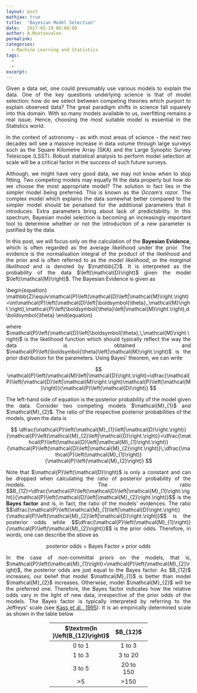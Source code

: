 ```yaml
---
layout: post
mathjax: true
title:  "Bayesian Model Selection"
date:   2017-05-20 06:00:00
author: A.Mootoovaloo
permalink:
categories:
  - Machine Learning and Statistics
tags:
  - 
  -
excerpt:
---
```

<script type="text/x-mathjax-config">
  MathJax.Hub.Config({ TeX: { extensions: ["color.js"] }});
</script>

<p align="justify">Given a data set, one could presumably use various models to explain the data. One of the key questions underlying science is that of model selection: how do we select between competing theories which purport to explain observed data? The great paradigm shifts in science fall squarely into this domain. With so many models available to us, overfitting remains a real issue. Hence, choosing the most suitable model is essential in the Statistics world.</p>

<p align="justify">In the context of astronomy - as with most areas of science - the next two decades will see a massive increase in data volume through large surveys such as the Square Kilometre Array (SKA) and the Large Synoptic Survey Telescope (LSST). Robust statistical analysis to perform model selection at scale will be a critical factor in the success of such future surveys.</p>

<p align="justify">Although, we might have very good data, we may not know when to stop fitting. Two competing models may equally fit the data properly but how do we choose the most appropriate model? The solution in fact lies in the simpler model being preferred. This is known as the <i>Occam’s razor</i>. The complex model which explains the data somewhat better compared to the simpler model should be penalised for the additional parameters that it introduces. Extra parameters bring about lack of predictability. In this spectrum, Bayesian model selection is becoming an increasingly important tool to determine whether or not the introduction of a new parameter is justified by the data.</p>

<p align="justify">In this post, we will focus only on the calculation of the <b>Bayesian Evidence</b>, which is often regarded as the average likelihood under the prior. The evidence is the normalisation integral of the product of the likelihood and the prior and is often referred to as the <i>model likelihood</i>, or the <i>marginal likelihood</i> and is denoted by $\mathbb{Z}$. It is interpreted as the probability of the data $\left(\mathcal{D}\right)$ given the model $\left(\mathcal{M}\right)$. The Bayesian Evidence is given as </p>

\begin{equation}
\mathbb{Z}\equiv\mathcal{P}\left(\mathcal{D}\left|\mathcal{M}\right.\right)=\int\mathcal{P}\left(\mathcal{D}\left|\boldsymbol{\theta},\,\mathcal{M}\right.\right)\,\mathcal{P}\left(\boldsymbol{\theta}\left|\mathcal{M}\right.\right)\,d\boldsymbol{\theta}
\end{equation}

<p align="justify">where $\mathcal{P}\left(\mathcal{D}\left|\boldsymbol{\theta},\,\mathcal{M}\right.\right)$ is the likelihood function which should typically reflect the way the data is obtained and $\mathcal{P}\left(\boldsymbol{\theta}\left|\mathcal{M}\right.\right)$ is the prior distribution for the parameters. Using Bayes' theorem, we can write</p>

$$
\mathcal{P}\left(\mathcal{M}\left|\mathcal{D}\right.\right)=\dfrac{\mathcal{P}\left(\mathcal{D}\left|\mathcal{M}\right.\right)\mathcal{P}\left(\mathcal{M}\right)}{\mathcal{P}\left(\mathcal{D}\right)}
$$

<p align="justify">The left-hand side of equation is the posterior probability of the model given the data. Consider two competing models $\mathcal{M}_{1}$ and $\mathcal{M}_{2}$. The ratio of the respective posterior probabilities of the models, given the data is</p>

$$
\dfrac{\mathcal{P}\left(\mathcal{M}_{1}\left|\mathcal{D}\right.\right)}{\mathcal{P}\left(\mathcal{M}_{2}\left|\mathcal{D}\right.\right)}=\dfrac{\mathcal{P}\left(\mathcal{D}\left|\mathcal{M}_{1}\right.\right)}{\mathcal{P}\left(\mathcal{D}\left|\mathcal{M}_{2}\right.\right)}\,\dfrac{\mathcal{P}\left(\mathcal{M}_{1}\right)}{\mathcal{P}\left(\mathcal{M}_{2}\right)}
$$

<p align="justify">Note that $\mathcal{P}\left(\mathcal{D}\right)$ is only a constant and can be dropped when calculating the ratio of posterior probability of the models. The ratio $$B_{12}=\dfrac{\mathcal{P}\left(\mathcal{D}\left|\mathcal{M}_{1}\right.\right)}{\mathcal{P}\left(\mathcal{D}\left|\mathcal{M}_{2}\right.\right)}$$ is the <b>Bayes factor</b> and is, in fact, the ratio of the models' evidences. The ratio $$\dfrac{\mathcal{P}\left(\mathcal{M}_{1}\left|\mathcal{D}\right.\right)}{\mathcal{P}\left(\mathcal{M}_{2}\left|\mathcal{D}\right.\right)}$$ is the posterior odds while $$\dfrac{\mathcal{P}\left(\mathcal{M}_{1}\right)}{\mathcal{P}\left(\mathcal{M}_{2}\right)}$$ is the prior odds. Therefore, in words, one can describe the above as </p>

$$
\textrm{posterior odds}=\textrm{Bayes Factor}\times\textrm{prior odds}
$$

<p align="justify">In the case of non-committal priors on the models, that is, $\mathcal{P}\left(\mathcal{M}_{1}\right)=\mathcal{P}\left(\mathcal{M}_{2}\right)$, the posterior odds are just equal to the Bayes factor. As $B_{12}$ increases, our belief that model $\mathcal{M}_{1}$ is better than model $\mathcal{M}_{2}$ increases. Otherwise, model $\mathcal{M}_{2}$ will be the preferred one. Therefore, the Bayes factor indicates how the relative odds vary in the light of new data, irrespective of the prior odds of the models. The Bayes factor is typically interpreted by referring to the Jeffreys' scale (see <a href="http://www.tandfonline.com/doi/abs/10.1080/01621459.1995.10476572">Kass et al., 1995</a>). It is an empirically determined scale as shown in the table below </p>


<style>
table {width: 53%;}
</style>

<center> 
<table class="tableizer-table">
<thead><tr class="tableizer-firstrow"><th>$\textrm{ln }\left(B_{12}\right)$</th><th>$B_{12}$</th><th>Evidence against $\mathcal{M}_{2}$</th></tr></thead><tbody>
 <tr><td align="center">0 to 1</td><td align="center">1 to 3</td><td align="center">Inconclusive</td></tr>
 <tr><td align="center">1 to 3</td><td align="center">3 to 20</td><td align="center">Weak Evidence</td></tr>
 <tr><td align="center">3 to 5</td><td align="center">20 to 150</td><td align="center">Moderate Evidence</td></tr>
 <tr><td align="center">>5</td><td align="center">>150</td><td align="center">Strong Evidence</td></tr>
</tbody></table>
</center>

